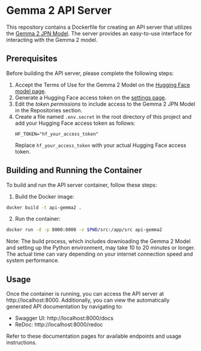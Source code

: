 # Gemma 2 API Server
This repository contains a Dockerfile for creating an API server that utilizes the [Gemma 2 JPN Model](https://huggingface.co/google/gemma-2-2b-jpn-it). The server provides an easy-to-use interface for interacting with the Gemma 2 model.

## Prerequisites
Before building the API server, please complete the following steps:
1. Accept the Terms of Use for the Gemma 2 Model on the [Hugging Face model page](https://huggingface.co/google/gemma-2-2b-jpn-it).
2. Generate a Hugging Face access token on the [settings page](https://huggingface.co/settings/tokens).
3. Edit the *token permissions* to include access to the Gemma 2 JPN Model in the Repositories section.
4. Create a file named `.env.secret` in the root directory of this project and add your Hugging Face access token as follows:
    ```text
    HF_TOKEN="hf_your_access_token"
    ```
    Replace `hf_your_access_token` with your actual Hugging Face access token.

## Building and Running the Container
To build and run the API server container, follow these steps:
1. Build the Docker image:
```sh
docker build -t api-gemma2 .
```
2. Run the container:
```sh
docker run -d -p 8000:8000 -v $PWD/src:/app/src api-gemma2
```

Note: The build process, which includes downloading the Gemma 2 Model and setting up the Python environment, may take 10 to 20 minutes or longer. The actual time can vary depending on your internet connection speed and system performance.

## Usage
Once the container is running, you can access the API server at http://localhost:8000.
Additionally, you can view the automatically generated API documentation by navigating to:

- Swagger UI: http://localhost:8000/docs
- ReDoc: http://localhost:8000/redoc

Refer to these documentation pages for available endpoints and usage instructions.
